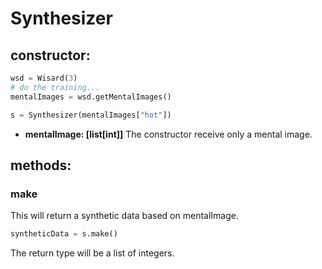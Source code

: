 # Synthesizer
## constructor:
```python
wsd = Wisard(3)
# do the training...
mentalImages = wsd.getMentalImages() 

s = Synthesizer(mentalImages["hot"])
```
- **mentalImage: [list[int]]** The constructor receive only a mental image.

## methods:

### make
This will return a synthetic data based on mentalImage.
```python
syntheticData = s.make()
```
The return type will be a list of integers.
